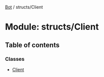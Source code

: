 [Bot](../README.md) / structs/Client

# Module: structs/Client

## Table of contents

### Classes

- [Client](../classes/structs_Client.Client.md)
